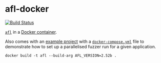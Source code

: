 # afl-docker

[![Build Status](https://travis-ci.org/AlexandreCarlton/afl-docker.svg?branch=master)](https://travis-ci.org/AlexandreCarlton/afl-docker)

[`afl`](http://lcamtuf.coredump.cx/afl/) in a [Docker container](https://www.docker.com/what-container).

Also comes with an [example project](example-project) with a [`docker-compose.yml`](example-project/docker-compose.yml)
file to demonstrate how to set up a parallelised fuzzer run for a given
application.

```
docker build -t afl --build-arg AFL_VERSION=2.52b .
```
